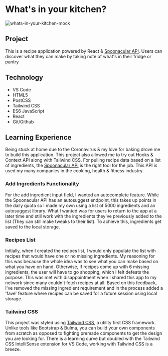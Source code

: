 # What's in your kitchen?
![whats-in-your-kitchen-mock](https://user-images.githubusercontent.com/20465505/80872323-02380500-8c66-11ea-91ba-11602226bf40.jpg)

## Project

This is a recipe application powered by React & [Spoonacular API](https://spoonacular.com/). Users can discover what they can make by taking note of what's in their fridge or pantry

## Technology

- VS Code
- HTML5
- PostCSS
- Tailwind CSS
- ES6 JavaScript
- React
- Git/Github

## Learning Experience

Being stuck at home due to the Coronavirus & my love for baking drove me to build this application. This project also allowed me to try out Hooks & Context API along with Tailwind CSS. For pulling recipe data based on a list of ingredients, the [Spoonacular API](https://spoonacular.com/) is the right tool for the job. This API is used my many companies in the cooking, health & fitness industry.

### Add Ingredients Functionality

For the add ingredient input field, I wanted an autocomplete feature. While the Spoonacular API has an autosuggest endpoint, this takes up points in the daily quota so I made my own using a list of 5000 ingredients and an autosuggest library. What I wanted was for users to return to the app at a later time and still work with the ingredients they've previously added to the list (They can still make tweaks to their list). To achieve this, ingredients get saved to the local storage.

### Recipes List

Initially, when I created the recipes list, I would only populate the list with recipes that would have one or no missing ingredients. My reasoning for this was because the whole idea was to see what you can make based on what you have on hand. Otherwise, if recipes come up with 6 missing ingredients, the user will have to go shopping, which I felt defeats the purpose. This was met with disappointment when I shared this app to my network since many couldn't fetch recipes at all. Based on this feedback, I've removed the missing ingredient requirement and in the process added a 'fave' feature where recipes can be saved for a future session using local storage.

### Tailwind CSS

This project was styled using [Tailwind CSS](https://tailwindcss.com/), a utility first CSS framework. Unlike tools like Bootstrap & Bulma, you can build your own components from scratch as opposed to fighting premade components to get the design you are looking for. There is a learning curve but doubled with the Tailwind CSS IntelliSense extension for VS Code, working with Tailwind CSS is a breeze.
